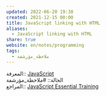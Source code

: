 ```yaml
---  
updated: 2022-06-20 19:38  
created: 2021-12-15 00:00  
title: JavaScript linking with HTML  
aliases:  
  - JavaScript linking with HTML  
share: true  
website: en/notes/programming  
tags:  
  - ملاحظة_مؤرشفة  
---  
```

  
  
المعرفة:: [JavaScript](JavaScript)  
الحالة:: #ملاحظة_مؤرشفة  
المراجع:: [JavaScript Essential Training](JavaScript%20Essential%20Training)  
  
